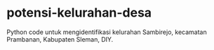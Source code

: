 # potensi-kelurahan-desa
Python code untuk mengidentifikasi kelurahan Sambirejo, kecamatan Prambanan, Kabupaten Sleman, DIY.
